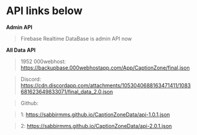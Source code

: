 # API links below
**Admin API**
> Firebase Realtime DataBase is admin API now 

**All Data API**

> 1952 000webhost:
https://backupbase.000webhostapp.com/App/CaptionZone/final.json


> Discord:
https://cdn.discordapp.com/attachments/1053040688163471411/1083681623649833071/final_data_2.0.json


> Github:

> 1: https://sabbirmms.github.io/CaptionZoneData/api-1.0.1.json

> 2: https://sabbirmms.github.io/CaptionZoneData/api-2.0.1.json
